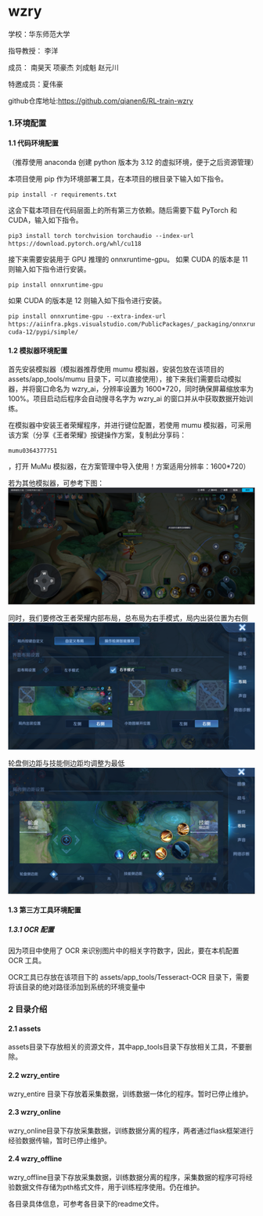 # wzry
学校：华东师范大学

指导教授： 李洋

成员： 南昊天 项豪杰 刘成魁 赵元川

特邀成员：夏伟豪

github仓库地址:https://github.com/qianen6/RL-train-wzry

### 1.环境配置

#### 1.1 代码环境配置

（推荐使用 anaconda 创建 python 版本为 3.12 的虚拟环境，便于之后资源管理）

本项目使用 pip 作为环境部署工具，在本项目的根目录下输入如下指令。

    pip install -r requirements.txt

这会下载本项目在代码层面上的所有第三方依赖。随后需要下载 PyTorch 和 CUDA，输入如下指令。

    pip3 install torch torchvision torchaudio --index-url https://download.pytorch.org/whl/cu118

接下来需要安装用于 GPU 推理的 onnxruntime-gpu。
如果 CUDA 的版本是 11 则输入如下指令进行安装。

    pip install onnxruntime-gpu

如果 CUDA 的版本是 12 则输入如下指令进行安装。

    pip install onnxruntime-gpu --extra-index-url https://aiinfra.pkgs.visualstudio.com/PublicPackages/_packaging/onnxruntime-cuda-12/pypi/simple/

#### 1.2 模拟器环境配置

首先安装模拟器（模拟器推荐使用 mumu 模拟器，安装包放在该项目的 assets/app_tools/mumu 目录下，可以直接使用），接下来我们需要启动模拟器，并将窗口命名为 wzry_ai，分辨率设置为 1600*720，同时确保屏幕缩放率为 100%。项目启动后程序会自动搜寻名字为 wzry_ai 的窗口并从中获取数据开始训练。

在模拟器中安装王者荣耀程序，并进行键位配置，若使用 mumu 模拟器，可采用该方案（分享《王者荣耀》按键操作方案，复制此分享码：

    mumu0364377751

，打开 MuMu 模拟器，在方案管理中导入使用！方案适用分辨率：1600*720）

若为其他模拟器，可参考下图：
![img.png](assets/img.png)

同时，我们要修改王者荣耀内部布局，总布局为右手模式，局内出装位置为右侧
![img.png](assets/img1.png)

轮盘侧边距与技能侧边距均调整为最低
![img.png](assets/img2.png)

#### 1.3 第三方工具环境配置

##### 1.3.1 OCR 配置

因为项目中使用了 OCR 来识别图片中的相关字符数字，因此，要在本机配置 OCR 工具。

OCR工具已存放在该项目下的 assets/app_tools/Tesseract-OCR 目录下，需要将该目录的绝对路径添加到系统的环境变量中

### 2 目录介绍

#### 2.1 assets
assets目录下存放相关的资源文件，其中app_tools目录下存放相关工具，不要删除。

#### 2.2 wzry_entire
wzry_entire 目录下存放着采集数据，训练数据一体化的程序。暂时已停止维护。

#### 2.3 wzry_online
wzry_online目录下存放采集数据，训练数据分离的程序，两者通过flask框架进行经验数据传输，暂时已停止维护。

#### 2.4 wzry_offline
wzry_offline目录下存放采集数据，训练数据分离的程序，采集数据的程序可将经验数据文件存储为pth格式文件，用于训练程序使用。仍在维护。

各目录具体信息，可参考各目录下的readme文件。
